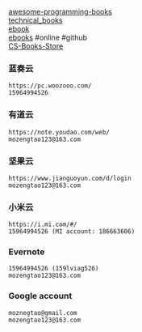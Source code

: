 [awesome-programming-books](https://awesome-programming-books.github.io/)  
[technical_books](https://github.com/TIM168/technical_books/tree/master)  
[ebook](https://github.com/weaiken/ebook/tree/master)  
[ebooks](https://github.com/YoungLC/ebooks/tree/master) #online #github  
[CS-Books-Store](https://github.com/Jackpopc/CS-Books-Store)  

### 蓝奏云
	https://pc.woozooo.com/
	15964994526
	
### 有道云
	https://note.youdao.com/web/
	mozengtao123@163.com
	
### 坚果云
	https://www.jianguoyun.com/d/login
	mozengtao123@163.com
	
### 小米云
	https://i.mi.com/#/
	15964994526 (MI account: 186663606)
	
### Evernote
	15964994526 (159lviag526)
	mozengtao123@163.com
	
### Google account
	moznegtao@gmail.com
	mozengtao123@163.com